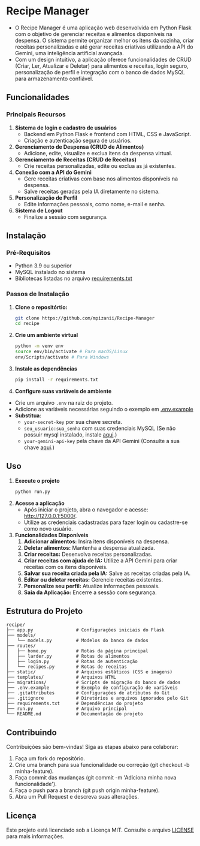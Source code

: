 # Recipe Manager

- O Recipe Manager é uma aplicação web desenvolvida em Python Flask com o objetivo de gerenciar receitas e alimentos disponíveis na despensa. O sistema permite organizar melhor os itens da cozinha, criar receitas personalizadas e até gerar receitas criativas utilizando a API do Gemini, uma inteligência artificial avançada.
- Com um design intuitivo, a aplicação oferece funcionalidades de CRUD (Criar, Ler, Atualizar e Deletar) para alimentos e receitas, login seguro, personalização de perfil e integração com o banco de dados MySQL para armazenamento confiável.

## Funcionalidades

### Principais Recursos

1. **Sistema de login e cadastro de usuários**
    - Backend em Python Flask e frontend com HTML, CSS e JavaScript.
    - Criação e autenticação segura de usuários.
2. **Gerenciamento de Despensa (CRUD de Alimentos)**
    - Adicione, edite, visualize e exclua itens da despensa virtual.
3. **Gerenciamento de Receitas (CRUD de Receitas)**
    - Crie receitas personalizadas, edite ou exclua as já existentes.
4. **Conexão com a API do Gemini**
    - Gere receitas criativas com base nos alimentos disponíveis na despensa.
    - Salve receitas geradas pela IA diretamente no sistema.
5. **Personalização de Perfil**
    - Edite informações pessoais, como nome, e-mail e senha.
6. **Sistema de Logout**
    - Finalize a sessão com segurança.

## Instalação

### Pré-Requisitos

- Python 3.9 ou superior
- MySQL instalado no sistema
- Bibliotecas listadas no arquivo [requirements.txt](./requirements.txt)

### Passos de Instalação

1. **Clone o repositórtio:**
    ```bash
    git clone https://github.com/mpizanii/Recipe-Manager
    cd recipe
    ```
2. **Crie um ambiente virtual**
    ```bash
    python -m venv env
    source env/bin/activate # Para macOS/Linux
    env/Scripts/activate # Para Windows
    ```
3. **Instale as dependências**
    ```bash
    pip install -r requirements.txt
    ```
4. **Configure suas variáveis de ambiente**
- Crie um arquivo `.env` na raiz do projeto.
- Adicione as variáveis necessárias seguindo o exemplo em [.env.example](./.env.example)
- **Substitua**: 
    - `your-secret-key` por sua chave secreta. 
    - `seu_usuario:sua_senha` com suas credenciais MySQL (Se não possuir mysql instalado, instale [aqui](https://dev.mysql.com/downloads/installer/).)
    - `your-gemini-api-key` pela chave da API Gemini (Consulte a sua chave [aqui](https://aistudio.google.com/app/apikey).)

## Uso

1. **Execute o projeto**
    ```bash
    python run.py
    ```
2. **Acesse a aplicação**
    - Após iniciar o projeto, abra o navegador e acesse: http://127.0.0.1:5000/.
    - Utilize as credenciais cadastradas para fazer login ou cadastre-se como novo usuário.
3. **Funcionalidades Disponíveis**
    1. **Adicionar alimentos:** Insira itens disponíveis na despensa.
    2. **Deletar alimentos:** Mantenha a despensa atualizada.
    3. **Criar receitas:** Desenvolva receitas personalizadas.
    4. **Criar receitas com ajuda de IA:** Utilize a API Gemini para criar receitas com os itens disponíveis.
    5. **Salvar sua receita criada pela IA:** Salve as receitas criadas pela IA.
    6. **Editar ou deletar receitas:** Gerencie receitas existentes.
    7. **Personalize seu perfil:** Atualize informações pessoais.
    8. **Saia da Aplicação:** Encerre a sessão com segurança.

## Estrutura do Projeto

```plaintext
recipe/
├── app.py                # Configurações iniciais do Flask
├── models/
│   └── models.py         # Modelos do banco de dados
├── routes/
│   ├── home.py           # Rotas da página principal
│   ├── larder.py         # Rotas de alimentos
│   ├── login.py          # Rotas de autenticação
│   └── recipes.py        # Rotas de receitas
├── static/               # Arquivos estáticos (CSS e imagens)
├── templates/            # Arquivos HTML
├── migrations/           # Scripts de migração do banco de dados
├── .env.example          # Exemplo de configuração de variáveis
├── .gitattributes        # Configurações de atributos do Git
├── .gitignore            # Diretórios e arquivos ignorados pelo Git
├── requirements.txt      # Dependências do projeto
├── run.py                # Arquivo principal
└── README.md             # Documentação do projeto
```

## Contribuindo
Contribuições são bem-vindas! Siga as etapas abaixo para colaborar:
1. Faça um fork do repositório.
2. Crie uma branch para sua funcionalidade ou correção (git checkout -b minha-feature).
3. Faça commit das mudanças (git commit -m 'Adiciona minha nova funcionalidade').
4. Faça o push para a branch (git push origin minha-feature).
5. Abra um Pull Request e descreva suas alterações.

## Licença
Este projeto está licenciado sob a Licença MIT. Consulte o arquivo [LICENSE](LICENSE)  para mais informações.
